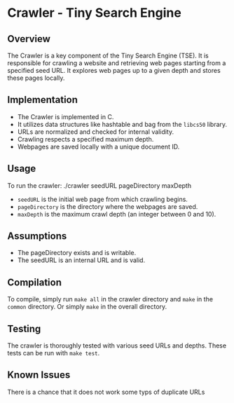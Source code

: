 # Crawler - Tiny Search Engine

## Overview
The Crawler is a key component of the Tiny Search Engine (TSE). It is responsible for crawling a website and retrieving web pages starting from a specified seed URL. It explores web pages up to a given depth and stores these pages locally.

## Implementation
* The Crawler is implemented in C.
* It utilizes data structures like hashtable and bag from the `libcs50` library.
* URLs are normalized and checked for internal validity.
* Crawling respects a specified maximum depth.
* Webpages are saved locally with a unique document ID.

## Usage
To run the crawler: ./crawler seedURL pageDirectory maxDepth

- `seedURL` is the initial web page from which crawling begins.
- `pageDirectory` is the directory where the webpages are saved.
- `maxDepth` is the maximum crawl depth (an integer between 0 and 10).

## Assumptions
* The pageDirectory exists and is writable.
* The seedURL is an internal URL and is valid.

## Compilation
To compile, simply run `make all` in the crawler directory and `make` in the `common` directory. Or simply `make` in the overall directory.

## Testing
The crawler is thoroughly tested with various seed URLs and depths. These tests can be run with `make test`.

## Known Issues
There is a chance that it does not work some typs of duplicate URLs 